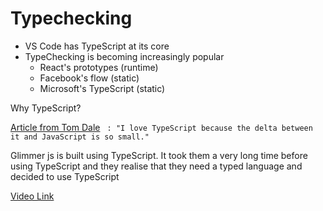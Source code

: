# Typechecking

- VS Code has TypeScript at its core
- TypeChecking is becoming increasingly popular
    - React's prototypes (runtime)
    - Facebook's flow (static)
    - Microsoft's TypeScript (static)


Why TypeScript?

[Article from Tom Dale](https://medium.com/@tomdale/glimmer-js-whats-the-deal-with-typescript-f666d1a3aad0)
` : "I love TypeScript because the delta between it and JavaScript is so small."`

Glimmer js is built using TypeScript. It took them a very long time before using TypeScript and they realise that they need a typed language and decided to use TypeScript

[Video Link](https://pusher.com/sessions/meetup/ember-london/typescript-the-fun-parts)

